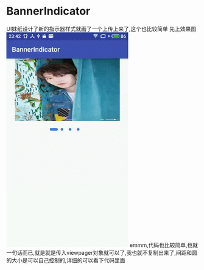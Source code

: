 # BannerIndicator
UI妹纸设计了新的指示器样式就画了一个上传上来了,这个也比较简单
先上效果图
![这里是效果图](https://github.com/wenbinAndroid/BannerIndicator/blob/master/photo/1538754705803.gif)
emmm,代码也比较简单,也就一句话而已,就是就是传入viewpager对象就可以了,我也就不复制出来了,间距和圆的大小是可以自己控制的,详细的可以看下代码里面

